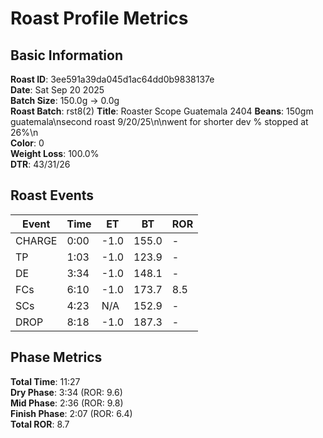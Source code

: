 # Roast Profile Metrics

## Basic Information
**Roast ID**: 3ee591a39da045d1ac64dd0b9838137e  
**Date**: Sat Sep 20 2025  
**Batch Size**: 150.0g → 0.0g  
**Roast Batch**: rst8(2)
**Title**: Roaster Scope Guatemala 2404
**Beans**: 150gm guatemala\nsecond roast 9/20/25\n\nwent for shorter dev % stopped at 26%\n  
**Color**: 0  
**Weight Loss**: 100.0%  
**DTR**: 43/31/26  

## Roast Events

| Event | Time | ET | BT | ROR |
|-------|------|----|----|-----|
| CHARGE | 0:00 | -1.0 | 155.0 | - |
| TP | 1:03 | -1.0 | 123.9 | - |
| DE | 3:34 | -1.0 | 148.1 | - |
| FCs | 6:10 | -1.0 | 173.7 | 8.5 |
| SCs | 4:23 | N/A | 152.9 | - |
| DROP | 8:18 | -1.0 | 187.3 | - |

## Phase Metrics
**Total Time**: 11:27  
**Dry Phase**: 3:34 (ROR: 9.6)  
**Mid Phase**: 2:36 (ROR: 9.8)  
**Finish Phase**: 2:07 (ROR: 6.4)  
**Total ROR**: 8.7  

